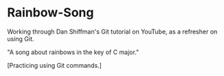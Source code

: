 # Rainbow-Song
Working through Dan Shiffman's Git tutorial on YouTube, as a refresher on using Git.

"A song about rainbows in the key of C major."

[Practicing using Git commands.]
